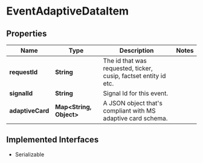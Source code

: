 

# EventAdaptiveDataItem


## Properties

Name | Type | Description | Notes
------------ | ------------- | ------------- | -------------
**requestId** | **String** | The id that was requested, ticker, cusip, factset entity id etc. | 
**signalId** | **String** | Signal Id for this event. | 
**adaptiveCard** | **Map&lt;String, Object&gt;** | A JSON object that&#39;s compliant with MS adaptive card schema. | 


## Implemented Interfaces

* Serializable


